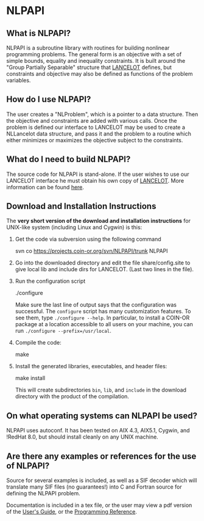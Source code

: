 # NLPAPI

## What is NLPAPI?

NLPAPI is a subroutine library with routines for building nonlinear programming problems.
The general form is an objective with a set of simple bounds, equality and inequality constraints.
It is built around the "Group Partially Separable" structure that [LANCELOT](http://www.numerical.rl.ac.uk/lancelot/blurb.html) defines, but constraints and objective may also be defined as functions of the problem variables.

## How do I use NLPAPI?

The user creates a "NLProblem", which is a pointer to a data structure.
Then the objective and constraints are added with various calls.
Once the problem is defined our interface to LANCELOT may be used to create a NLLancelot data structure, and pass it and the problem to a routine which either minimizes or maximizes the objective subject to the constraints.

## What do I need to build NLPAPI?

The source code for NLPAPI is stand-alone.
If the user wishes to use our LANCELOT interface he must obtain his own copy of [LANCELOT](http://www.numerical.rl.ac.uk/lancelot/blurb.html).
More information can be found [here](http://www.coin-or.org/NLPAPI/).

## Download and Installation Instructions

The **very short version of the download and installation instructions** for UNIX-like system (including Linux and Cygwin) is this:
1. Get the code via subversion using the following command
  
     svn co https://projects.coin-or.org/svn/NLPAPI/trunk NLPAPI

2. Go into the downloaded directory and edit the file share/config.site to give local lib and include dirs for LANCELOT. (Last two lines in the file).

3. Run the configuration script

     ./configure

   Make sure the last line of output says that the configuration was successful.
   The `configure` script has many customization features.
   To see them, type `./configure --help`.
   In particular, to install a COIN-OR package at a location accessible to all
   users on your machine, you can run `./configure --prefix=/usr/local`.

4. Compile the code:

      make

5. Install the generated libraries, executables, and header files:

      make install

   This will create subdirectories `bin`, `lib`, and `include` in the download directory with the product of the compilation.

## On what operating systems can NLPAPI be used?

NLPAPI uses autoconf.
It has been tested on AIX 4.3, AIX5.1, Cygwin, and !RedHat 8.0, but should install cleanly on any UNIX machine.

## Are there any examples or references for the use of NLPAPI?

Source for several examples is included, as well as a SIF decoder which will translate many SIF files (no guarantees!) into C and Fortran source for defining the NLPAPI problem.

Documentation is included in a tex file, or the user may view a pdf version of the [User's Guide](http://www.coin-or.org/NLPAPI/NLPAPI-UG.pdf),
or the [Programming Reference](http://www.coin-or.org/NLPAPI/NLPAPI-Ref.pdf).
